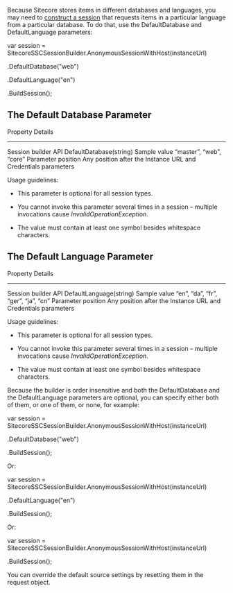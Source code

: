 Because Sitecore stores items in different databases and languages, you
may need to [construct a session](584A8568-AB80-4323-AA48-924720E3C18D)
that requests items in a particular language from a particular database.
To do that, use the DefaultDatabase and DefaultLanguage parameters:

var session =
SitecoreSSCSessionBuilder.AnonymousSessionWithHost(instanceUrl)

.DefaultDatabase("web")

.DefaultLanguage("en")

.BuildSession();

## The Default Database Parameter

  Property              Details
  --------------------- ----------------------------------------------------------------
  Session builder API   DefaultDatabase(string)
  Sample value          “master”, “web”, “core”
  Parameter position    Any position after the Instance URL and Credentials parameters

<span id="_Toc405900293" class="anchor"></span>Usage guidelines:

-   This parameter is optional for all session types.

-   You cannot invoke this parameter several times in a session –
    multiple invocations cause *InvalidOperationException*.

-   The value must contain at least one symbol besides
    whitespace characters.

## The Default Language Parameter

  Property              Details
  --------------------- ----------------------------------------------------------------
  Session builder API   DefaultLanguage(string)
  Sample value          “en”, “da”, “fr”, “ger”, “ja”, “cn”
  Parameter position    Any position after the Instance URL and Credentials parameters

Usage guidelines:

-   This parameter is optional for all session types.

-   You cannot invoke this parameter several times in a session –
    multiple invocations cause *InvalidOperationException*.

-   The value must contain at least one symbol besides
    whitespace characters.

Because the builder is order insensitive and both the DefaultDatabase
and the DefaultLanguage parameters are optional, you can specify either
both of them, or one of them, or none, for example:

var session =
SitecoreSSCSessionBuilder.AnonymousSessionWithHost(instanceUrl)

.DefaultDatabase("web")

.BuildSession();

Or:

var session =
SitecoreSSCSessionBuilder.AnonymousSessionWithHost(instanceUrl)

.DefaultLanguage("en")

.BuildSession();

Or:

var session =
SitecoreSSCSessionBuilder.AnonymousSessionWithHost(instanceUrl)

.BuildSession();

You can override the default source settings by resetting them in the
request object.
